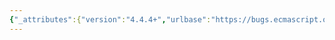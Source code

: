 ```yaml
---
{"_attributes":{"version":"4.4.4+","urlbase":"https://bugs.ecmascript.org/","maintainer":"dherman@mozilla.com"},"bug":{"bug_id":2051,"creation_ts":"2013-10-03 02:44:00 -0700","short_desc":"24.1.4.3 ArrayBuffer.prototype.slice: Ensure newly created ArrayBuffer is big enough","delta_ts":"2013-10-29 09:46:23 -0700","product":"Draft for 6th Edition","component":"technical issue","version":"Rev 19: September 27, 2013 Draft","rep_platform":"All","op_sys":"All","bug_status":"RESOLVED","resolution":"FIXED","priority":"Normal","bug_severity":"normal","everconfirmed":true,"reporter":{"uid":"andrebargull","name":"André Bargull"},"assigned_to":{"uid":"allen","name":"Allen Wirfs-Brock"},"long_desc":[{"commentid":5837,"comment_count":0,"who":{"uid":"andrebargull","name":"André Bargull"},"bug_when":"2013-10-03 02:44:33 -0700","thetext":"24.1.4.3 ArrayBuffer.prototype.slice(start, end), steps 16-19:\n\nAdd an additional step to ensure `new's [[ArrayBufferByteLength]] ≥ newLen`. [[Construct]] for ArrayBuffer subclasses may be altered to allocate less than `newLen` bytes of memory."},{"commentid":5917,"comment_count":1,"who":{"uid":"allen","name":"Allen Wirfs-Brock"},"bug_when":"2013-10-21 11:47:13 -0700","thetext":"fixed in rev20 editor's draft"},{"commentid":6135,"comment_count":2,"who":{"uid":"allen","name":"Allen Wirfs-Brock"},"bug_when":"2013-10-29 09:46:23 -0700","thetext":"fixed in rev20 draft, Oct. 28, 2013"}]}}
---
```

